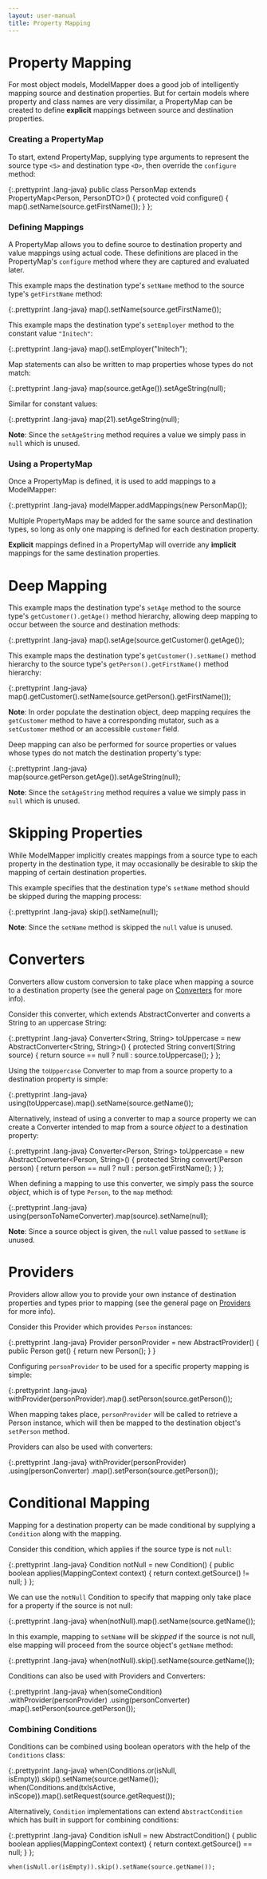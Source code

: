 ```yaml
---
layout: user-manual
title: Property Mapping
---
```


# Property Mapping

For most object models, ModelMapper does a good job of intelligently mapping source and destination properties. But for certain models where property and class names are very dissimilar, a PropertyMap can be created to define **explicit** mappings between source and destination properties.

### Creating a PropertyMap

To start, extend PropertyMap, supplying type arguments to represent the source type `<S>` and destination type `<D>`, then override the `configure` method:

{:.prettyprint .lang-java}
	public class PersonMap extends PropertyMap<Person, PersonDTO>() {
	  protected void configure() {
	    map().setName(source.getFirstName());
	  }
	};

### Defining Mappings

A PropertyMap allows you to define source to destination property and value mappings using actual code. These definitions are placed in the PropertyMap's `configure` method where they are captured and evaluated later.

This example maps the destination type's `setName` method to the source type's `getFirstName` method:

{:.prettyprint .lang-java}
	map().setName(source.getFirstName());

This example maps the destination type's `setEmployer` method to the constant value `"Initech"`:

{:.prettyprint .lang-java}
	map().setEmployer("Initech");

Map statements can also be written to map properties whose types do not match:

{:.prettyprint .lang-java}
	map(source.getAge()).setAgeString(null);

Similar for constant values:

{:.prettyprint .lang-java}
	map(21).setAgeString(null);

**Note**: Since the `setAgeString` method requires a value we simply pass in `null` which is unused.

### Using a PropertyMap

Once a PropertyMap is defined, it is used to add mappings to a ModelMapper:

{:.prettyprint .lang-java}
	modelMapper.addMappings(new PersonMap());

Multiple PropertyMaps may be added for the same source and destination types, so long as only one mapping is defined for each destination property. 

**Explicit** mappings defined in a PropertyMap will override any **implicit** mappings for the same destination properties.

# Deep Mapping

This example maps the destination type's `setAge` method to the source type's `getCustomer().getAge()` method hierarchy, allowing deep mapping to occur between the source and destination methods: 

{:.prettyprint .lang-java}
	map().setAge(source.getCustomer().getAge());

This example maps the destination type's `getCustomer().setName()` method hierarchy to the source type's `getPerson().getFirstName()` method hierarchy: 

{:.prettyprint .lang-java}
	map().getCustomer().setName(source.getPerson().getFirstName());

**Note**: In order populate the destination object, deep mapping requires the `getCustomer` method to have a corresponding mutator, such as a `setCustomer` method or an accessible `customer` field.

Deep mapping can also be performed for source properties or values whose types do not match the destination property's type:

{:.prettyprint .lang-java}
	map(source.getPerson.getAge()).setAgeString(null);

**Note**: Since the `setAgeString` method requires a value we simply pass in `null` which is unused.

# Skipping Properties

While ModelMapper implicitly creates mappings from a source type to each property in the destination type, it may occasionally be desirable to skip the mapping of certain destination properties. 

This example specifies that the destination type's `setName` method should be skipped during the mapping process:

{:.prettyprint .lang-java}
	skip().setName(null);

**Note**: Since the `setName` method is skipped the `null` value is unused.

# Converters

Converters allow custom conversion to take place when mapping a source to a destination property (see the general page on [Converters](/user-manual/converters/) for more info). 

Consider this converter, which extends AbstractConverter and converts a String to an uppercase String:

{:.prettyprint .lang-java}
	Converter<String, String> toUppercase = new AbstractConverter<String, String>() {
	  protected String convert(String source) {
	    return source == null ? null : source.toUppercase();
	  }
	};

Using the `toUppercase` Converter to map from a source property to a destination property is simple:

{:.prettyprint .lang-java}
	using(toUppercase).map().setName(source.getName());

Alternatively, instead of using a converter to map a source property we can create a Converter intended to map from a source _object_ to a destination property:

{:.prettyprint .lang-java}
	Converter<Person, String> toUppercase = new AbstractConverter<Person, String>() {
	  protected String convert(Person person) {
	    return person == null ? null : person.getFirstName();
	  }
	};

When defining a mapping to use this converter, we simply pass the source _object_, which is of type `Person`, to the `map` method:

{:.prettyprint .lang-java}
	using(personToNameConverter).map(source).setName(null);

**Note**: Since a source object is given, the `null` value passed to `setName` is unused.

# Providers

Providers allow allow you to provide your own instance of destination properties and types prior to mapping (see the general page on [Providers](/user-manual/providers/) for more info).

Consider this Provider which provides `Person` instances:

{:.prettyprint .lang-java}
	Provider<Person> personProvider = new AbstractProvider<Person>() {
	  public Person get() {
	    return new Person();
	  }
	}

Configuring `personProvider` to be used for a specific property mapping is simple:

{:.prettyprint .lang-java}
	withProvider(personProvider).map().setPerson(source.getPerson());

When mapping takes place, `personProvider` will be called to retrieve a Person instance, which will then be mapped to the destination object's `setPerson` method.

Providers can also be used with converters:

{:.prettyprint .lang-java}
	withProvider(personProvider)
	    .using(personConverter)
	    .map().setPerson(source.getPerson());

# Conditional Mapping


Mapping for a destination property can be made conditional by supplying a `Condition` along with the mapping.

Consider this condition, which applies if the source type is not `null`:

{:.prettyprint .lang-java}
	Condition notNull = new Condition() {
	  public boolean applies(MappingContext<?, ?> context) {
	    return context.getSource() != null;
	  }
	};

We can use the `notNull` Condition to specify that mapping only take place for a property if the source is not null:

{:.prettyprint .lang-java}
	when(notNull).map().setName(source.getName());

In this example, mapping to `setName` will be _skipped_ if the source is not null, else mapping will proceed from the source object's `getName` method:

{:.prettyprint .lang-java}
	when(notNull).skip().setName(source.getName());

Conditions can also be used with Providers and Converters:

{:.prettyprint .lang-java}
	when(someCondition)
	    .withProvider(personProvider)
	    .using(personConverter)
	    .map().setPerson(source.getPerson());

### Combining Conditions

Conditions can be combined using boolean operators with the help of the `Conditions` class:

{:.prettyprint .lang-java}
	when(Conditions.or(isNull, isEmpty)).skip().setName(source.getName());
	when(Conditions.and(txIsActive, inScope)).map().setRequest(source.getRequest());

Alternatively, `Condition` implementations can extend `AbstractCondition` which has built in support for combining conditions:

{:.prettyprint .lang-java}
	Condition isNull = new AbstractCondition() {
	  public boolean applies(MappingContext<?, ?> context) {
	    return context.getSource() == null;
	  }
	};
	
	when(isNull.or(isEmpty)).skip().setName(source.getName());